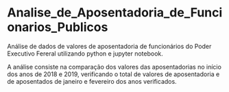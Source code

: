 # Analise_de_Aposentadoria_de_Funcionarios_Publicos
Análise de dados de valores de aposentadoria de funcionários do Poder Executivo Fereral utilizando python e jupyter notebook.

A análise consiste na comparação dos valores das aposentadorias no início dos anos de 2018 e 2019, verificando o total de valores de aposentadoria e de aposentados de janeiro e fevereiro dos anos verificados.
